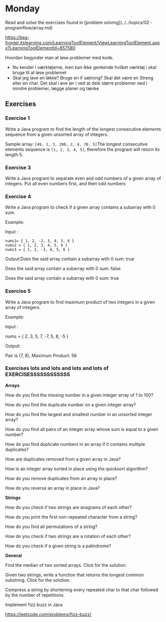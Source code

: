# Monday

Read and solve the exercises found in [problem solving](../../topics/02 - programflow/array.md)

https://kea-fronter.itslearning.com/LearningToolElement/ViewLearningToolElement.aspx?LearningToolElementId=857580



Hvordan begynder man at løse problemer med kode.

- Nu kender i værktøjerne, men kan ikke genkende hvilket værktøj i skal bruge til at løse problemet
- Skal jeg lave en løkke? Bruge en if sætning? Skal det være en Streng eller en char. Det skal i øve jer i ved at dele større problemer ned i mindre problemer, lægge planer og tænke



## Exercises



### Exercise 1

Write a Java program to find the length of the longest consecutive elements sequence from a given unsorted array of integers.

Sample array: `[49, 1, 3, 200, 2, 4, 70, 5]`The longest consecutive elements sequence is `[1, 2, 3, 4, 5]`, therefore the program will return its length 5.



### Exercise 3

Write a Java program to separate even and odd numbers of a given array of integers. Put all even numbers first, and then odd numbers



### Exercise 4

Write a Java program to check if a given array contains a subarray with 0 sum. 

Example:

Input :

```
nums1= { 1, 2, -2, 3, 4, 5, 6 }
nums2 = { 1, 2, 3, 4, 5, 6 }
nums3 = { 1, 2, -3, 4, 5, 6 }
```

Output:Does the said array contain a subarray with 0 sum: true

Does the said array contain a subarray with 0 sum: false

Does the said array contain a subarray with 0 sum: true



### Exercise 5

Write a Java program to find maximum product of two integers in a given array of integers. 

Example:

Input :

nums = { 2, 3, 5, 7, -7, 5, 8, -5 }

Output:

Pair is (7, 8), Maximum Product: 56



### Exercises lots and lots and lots and lots of EXERCISESSSSSSSSSSSS

**Arrays**

How do you find the missing number in a given integer array of 1 to 100?

How do you find the duplicate number on a given integer array?

How do you find the largest and smallest number in an unsorted integer array?

How do you find all pairs of an integer array whose sum is equal to a given number?

How do you find duplicate numbers in an array if it contains multiple duplicates?

How are duplicates removed from a given array in Java?

How is an integer array sorted in place using the quicksort algorithm?

How do you remove duplicates from an array in place?

How do you reverse an array in place in Java?



**Strings**

How do you check if two strings are anagrams of each other?

How do you print the first non-repeated character from a string?

How do you find all permutations of a string?

How do you check if two strings are a rotation of each other?

How do you check if a given string is a palindrome?



**General**

Find the median of two sorted arrays. Click for the solution.

Given two strings, write a function that returns the longest common substring. Click for the solution. 

Compress a string by shortening every repeated char to that char followed by the number of repetitions. 





Implement fizz buzz in Java

https://leetcode.com/problems/fizz-buzz/